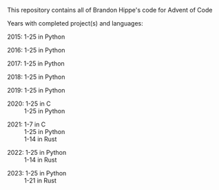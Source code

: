 This repository contains all of Brandon Hippe's code for Advent of Code

Years with completed project(s) and languages:

2015: 1-25 in Python

2016: 1-25 in Python

2017: 1-25 in Python

2018: 1-25 in Python

2019: 1-25 in Python

2020: 1-25 in C\
&nbsp;&nbsp;&nbsp;&nbsp;&nbsp;&nbsp;&nbsp;&nbsp;&nbsp;&nbsp;1-25 in Python

2021: 1-7 in C\
&nbsp;&nbsp;&nbsp;&nbsp;&nbsp;&nbsp;&nbsp;&nbsp;&nbsp;&nbsp;1-25 in Python\
&nbsp;&nbsp;&nbsp;&nbsp;&nbsp;&nbsp;&nbsp;&nbsp;&nbsp;&nbsp;1-14 in Rust

2022: 1-25 in Python\
&nbsp;&nbsp;&nbsp;&nbsp;&nbsp;&nbsp;&nbsp;&nbsp;&nbsp;&nbsp;1-14 in Rust

2023: 1-25 in Python\
&nbsp;&nbsp;&nbsp;&nbsp;&nbsp;&nbsp;&nbsp;&nbsp;&nbsp;&nbsp;1-21 in Rust

